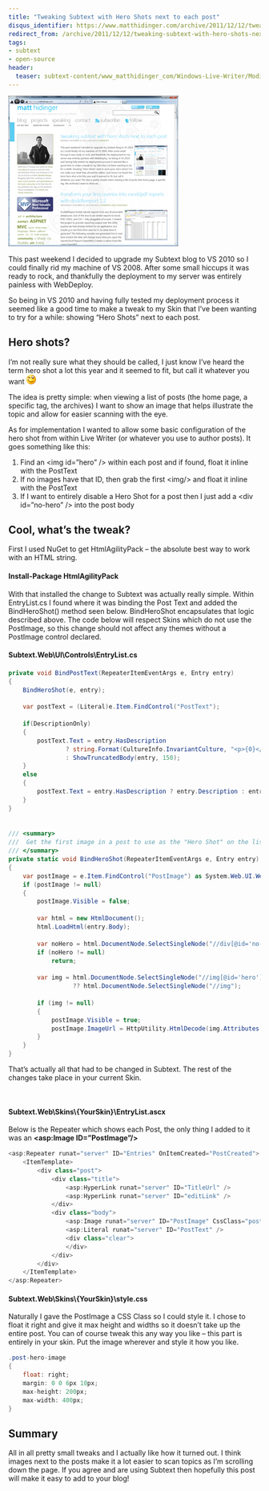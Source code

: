 ```yaml
---
title: "Tweaking Subtext with Hero Shots next to each post"
disqus_identifier: https://www.matthidinger.com/archive/2011/12/12/tweaking-subtext-with-hero-shots-next-to-each-post.aspx
redirect_from: /archive/2011/12/12/tweaking-subtext-with-hero-shots-next-to-each-post.aspx/
tags: 
- subtext
- open-source
header:
  teaser: subtext-content/www_matthidinger_com/Windows-Live-Writer/Modify_8E10/image_thumb_1.png
---
```

![](/images/subtext-content/www_matthidinger_com/Windows-Live-Writer/Modify_8E10/image_thumb_1.png)

This past weekend I decided to upgrade my Subtext blog to VS 2010 so I could finally rid my machine of VS 2008. After some small hiccups it was ready to rock, and thankfully the deployment to my server was entirely painless with WebDeploy.

So being in VS 2010 and having fully tested my deployment process it seemed like a good time to make a tweak to my Skin that I’ve been wanting to try for a while: showing “Hero Shots” next to each post.

Hero shots?
-----------

I’m not really sure what they should be called, I just know I’ve heard the term hero shot a lot this year and it seemed to fit, but call it whatever you want <img src="/images/subtext-content/www_matthidinger_com/Windows-Live-Writer/Modify_8E10/wlEmoticon-winkingsmile_2.png" alt="Winking smile" class="wlEmoticon wlEmoticon-winkingsmile" />

The idea is pretty simple: when viewing a list of posts (the home page, a specific tag, the archives) I want to show an image that helps illustrate the topic and allow for easier scanning with the eye.

As for implementation I wanted to allow some basic configuration of the hero shot from within Live Writer (or whatever you use to author posts). It goes something like this:

1.  Find an &lt;img id=”hero” /&gt; within each post and if found, float it inline with the PostText
2.  If no images have that ID, then grab the first &lt;img/&gt; and float it inline with the PostText
3.  If I want to entirely disable a Hero Shot for a post then I just add a &lt;div id=”no-hero” /&gt; into the post body

Cool, what’s the tweak?
-----------------------

First I used NuGet to get HtmlAgilityPack – the absolute best way to work with an HTML string.

#### Install-Package HtmlAgilityPack

With that installed the change to Subtext was actually really simple. Within EntryList.cs I found where it was binding the Post Text and added the BindHeroShot() method seen below. BindHeroShot encapsulates that logic described above. The code below will respect Skins which do not use the PostImage, so this change should not affect any themes without a PostImage control declared.

#### Subtext.Web\\UI\\Controls\\EntryList.cs

```csharp
private void BindPostText(RepeaterItemEventArgs e, Entry entry)
{
    BindHeroShot(e, entry);

    var postText = (Literal)e.Item.FindControl("PostText");

    if(DescriptionOnly)
    {
        postText.Text = entry.HasDescription
                ? string.Format(CultureInfo.InvariantCulture, "<p>{0}</p>", entry.Description)
                : ShowTruncatedBody(entry, 150);
    }
    else
    {
        postText.Text = entry.HasDescription ? entry.Description : entry.Body;
    }
}


/// <summary>
///  Get the first image in a post to use as the "Hero Shot" on the list of entries
/// </summary>
private static void BindHeroShot(RepeaterItemEventArgs e, Entry entry)
{
    var postImage = e.Item.FindControl("PostImage") as System.Web.UI.WebControls.Image;
    if (postImage != null)
    {
        postImage.Visible = false;

        var html = new HtmlDocument();
        html.LoadHtml(entry.Body);

        var noHero = html.DocumentNode.SelectSingleNode("//div[@id='no-hero']");
        if (noHero != null)
            return;

        var img = html.DocumentNode.SelectSingleNode("//img[@id='hero']")
                  ?? html.DocumentNode.SelectSingleNode("//img");
                
        if (img != null)
        {
            postImage.Visible = true;
            postImage.ImageUrl = HttpUtility.HtmlDecode(img.Attributes["src"].Value);
        }
    }
}
```

That’s actually all that had to be changed in Subtext. The rest of the changes take place in your current Skin.

 

#### Subtext.Web\\Skins\\{YourSkin}\\EntryList.ascx

Below is the Repeater which shows each Post, the only thing I added to it was an **&lt;asp:Image ID=”PostImage”/&gt;**

```csharp
<asp:Repeater runat="server" ID="Entries" OnItemCreated="PostCreated">
    <ItemTemplate>
        <div class="post">
            <div class="title">
                <asp:HyperLink runat="server" ID="TitleUrl" />
                <asp:HyperLink runat="server" ID="editLink" />
            </div>
            <div class="body">
                <asp:Image runat="server" ID="PostImage" CssClass="post-hero-image" />
                <asp:Literal runat="server" ID="PostText" />
                <div class="clear">
                </div>
            </div>
        </div>
    </ItemTemplate>
</asp:Repeater>
```

#### Subtext.Web\\Skins\\{YourSkin}\\style.css

Naturally I gave the PostImage a CSS Class so I could style it. I chose to float it right and give it max height and widths so it doesn’t take up the entire post. You can of course tweak this any way you like – this part is entirely in your skin. Put the image wherever and style it how you like.

```csharp
.post-hero-image
{
    float: right;
    margin: 0 0 6px 10px;
    max-height: 200px;
    max-width: 400px;
}
```

Summary
-------

All in all pretty small tweaks and I actually like how it turned out. I think images next to the posts make it a lot easier to scan topics as I’m scrolling down the page. If you agree and are using Subtext then hopefully this post will make it easy to add to your blog!

 

